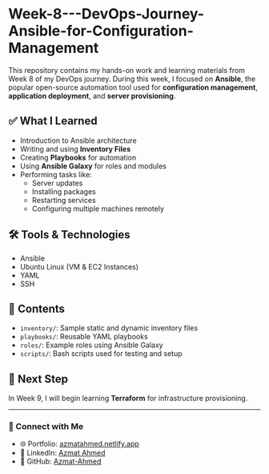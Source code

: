 # Week-8---DevOps-Journey-Ansible-for-Configuration-Management
This repository contains my hands-on work and learning materials from Week 8 of my DevOps journey. During this week, I focused on **Ansible**, the popular open-source automation tool used for **configuration management**, **application deployment**, and **server provisioning**.

## ✅ What I Learned
- Introduction to Ansible architecture
- Writing and using **Inventory Files**
- Creating **Playbooks** for automation
- Using **Ansible Galaxy** for roles and modules
- Performing tasks like:
  - Server updates
  - Installing packages
  - Restarting services
  - Configuring multiple machines remotely

## 🛠️ Tools & Technologies
- Ansible
- Ubuntu Linux (VM & EC2 Instances)
- YAML
- SSH

## 📁 Contents
- `inventory/`: Sample static and dynamic inventory files
- `playbooks/`: Reusable YAML playbooks
- `roles/`: Example roles using Ansible Galaxy
- `scripts/`: Bash scripts used for testing and setup

## 🚀 Next Step
In Week 9, I will begin learning **Terraform** for infrastructure provisioning.

---

### 🔗 Connect with Me
- 🌐 Portfolio: [azmatahmed.netlify.app](https://azmatahmed.netlify.app/)
- 💼 LinkedIn: [Azmat Ahmed](https://www.linkedin.com/in/azmat-ahmed-13610a314/)
- 🐙 GitHub: [Azmat-Ahmed](https://github.com/Azmat-Ahmed)
